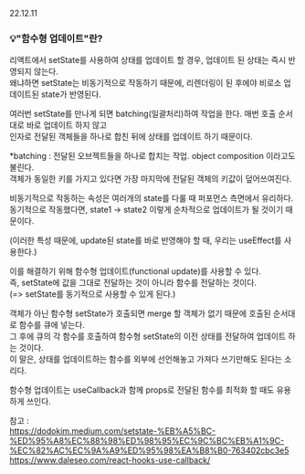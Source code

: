 22.12.11

### 💡"함수형 업데이트"란?

리액트에서 setState를 사용하여 상태를 업데이트 할 경우, 업데이트 된 상태는 즉시 반영되지 않는다.  
왜냐하면 setState는 비동기적으로 작동하기 때문에, 리렌더링이 된 후에야 비로소 업데이트된 state가 반영된다.

여러번 setState를 만나게 되면 batching(일괄처리)하여 작업을 한다. 매번 호출 순서대로 바로 업데이트 하지 않고  
인자로 전달된 객체들을 하나로 합친 뒤에 상태를 업데이트 하기 때문이다.

\*batching : 전달된 오브젝트들을 하나로 합치는 작업. object composition 이라고도 불린다.  
객체가 동일한 키를 가지고 있다면 가장 마지막에 전달된 객체의 키값이 덮어쓰여진다.

비동기적으로 작동하는 속성은 여러개의 state를 다룰 때 퍼포먼스 측면에서 유리하다.  
동기적으로 작동했다면, state1 → state2 이렇게 순차적으로 업데이트가 될 것이기 때문이다.

(이러한 특성 때문에, update된 state를 바로 반영해야 할 때, 우리는 useEffect를 사용한다.)

이를 해결하기 위해 함수형 업데이트(functional update)를 사용할 수 있다.  
즉, setState에 값을 그대로 전달하는 것이 아니라 함수를 전달하는 것이다.  
(=> setState를 동기적으로 사용할 수 있게 된다.)

객체가 아닌 함수형 setState가 호출되면 merge 할 객체가 없기 때문에 호출된 순서대로 함수를 큐에 넣는다.  
그 후에 큐의 각 함수를 호출하여 함수형 setState의 이전 상태를 전달하여 업데이트 하는 것이다.  
이 말은, 상태를 업데이트하는 함수를 외부에 선언해놓고 가져다 쓰기만해도 된다는 소리다.

함수형 업데이트는 useCallback과 함께 props로 전달된 함수를 최적화 할 때도 유용하게 쓰인다.

참고 :  
https://dodokim.medium.com/setstate-%EB%A5%BC-%ED%95%A8%EC%88%98%ED%98%95%EC%9C%BC%EB%A1%9C-%EC%82%AC%EC%9A%A9%ED%95%98%EA%B8%B0-763402cbc3e5  
https://www.daleseo.com/react-hooks-use-callback/
